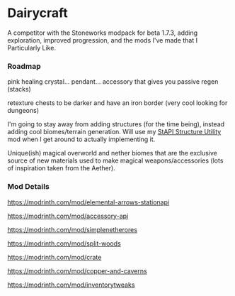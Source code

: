 # Dairycraft

A competitor with the Stoneworks modpack for beta 1.7.3, adding exploration, improved progression, and the mods I've
made that I Particularly Like.

### Roadmap

pink healing crystal... pendant... accessory that gives you passive regen (stacks)

retexture chests to be darker and have an iron border (very cool looking for dungeons)

I'm going to stay away from adding structures (for the time being), instead adding cool biomes/terrain generation. Will
use my [StAPI Structure Utility](https://github.com/dairycultist/StAPI-Structure-Utility/) mod when I get around to
actually implementing it.

Unique(ish) magical overworld and nether biomes that are the exclusive source of new materials used to make magical
weapons/accessories (lots of inspiration taken from the Aether).

### Mod Details

https://modrinth.com/mod/elemental-arrows-stationapi

https://modrinth.com/mod/accessory-api

https://modrinth.com/mod/simplenetherores

https://modrinth.com/mod/split-woods

https://modrinth.com/mod/crate

https://modrinth.com/mod/copper-and-caverns

https://modrinth.com/mod/inventorytweaks